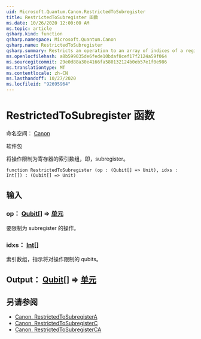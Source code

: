 ```yaml
---
uid: Microsoft.Quantum.Canon.RestrictedToSubregister
title: RestrictedToSubregister 函数
ms.date: 10/26/2020 12:00:00 AM
ms.topic: article
qsharp.kind: function
qsharp.namespace: Microsoft.Quantum.Canon
qsharp.name: RestrictedToSubregister
qsharp.summary: Restricts an operation to an array of indices of a register, i.e., a subregister.
ms.openlocfilehash: a8b599035de6fede10bdaf8cef17f2124a59f064
ms.sourcegitcommit: 29e0d88a30e4166fa580132124b0eb57e1f0e986
ms.translationtype: MT
ms.contentlocale: zh-CN
ms.lasthandoff: 10/27/2020
ms.locfileid: "92695964"
---
```

# <a name="restrictedtosubregister-function"></a>RestrictedToSubregister 函数

命名空间： [Canon](xref:Microsoft.Quantum.Canon)

软件包 [](https://nuget.org/packages/)


将操作限制为寄存器的索引数组，即，subregister。

```qsharp
function RestrictedToSubregister (op : (Qubit[] => Unit), idxs : Int[]) : (Qubit[] => Unit)
```


## <a name="input"></a>输入

### <a name="op--qubit--unit"></a>op： [Qubit](xref:microsoft.quantum.lang-ref.qubit)[] => [单元](xref:microsoft.quantum.lang-ref.unit) 

要限制为 subregister 的操作。


### <a name="idxs--int"></a>idxs： [Int](xref:microsoft.quantum.lang-ref.int)[]

索引数组，指示将对操作限制的 qubits。



## <a name="output--qubit--unit"></a>Output： [Qubit](xref:microsoft.quantum.lang-ref.qubit)[] => [单元](xref:microsoft.quantum.lang-ref.unit) 



## <a name="see-also"></a>另请参阅

- [Canon. RestrictedToSubregisterA](xref:Microsoft.Quantum.Canon.RestrictedToSubregisterA)
- [Canon. RestrictedToSubregisterC](xref:Microsoft.Quantum.Canon.RestrictedToSubregisterC)
- [Canon. RestrictedToSubregisterCA](xref:Microsoft.Quantum.Canon.RestrictedToSubregisterCA)